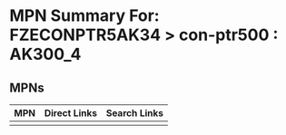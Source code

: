 



# MPN Summary For: FZECONPTR5AK34 > con-ptr500 : AK300_4

## MPNs
  

|MPN|Direct Links|Search Links|
| :--- | :--- | :--- |
||||
